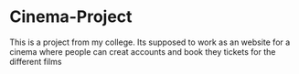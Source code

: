 # Cinema-Project
This is a project from my college.  Its supposed to work as an website for a cinema where people can creat accounts and book they tickets for the different films
